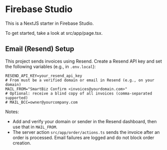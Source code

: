 # Firebase Studio

This is a NextJS starter in Firebase Studio.

To get started, take a look at src/app/page.tsx.

## Email (Resend) Setup

This project sends invoices using Resend. Create a Resend API key and set the following variables (e.g., in `.env.local`):

```
RESEND_API_KEY=your_resend_api_key
# From must be a verified domain or email in Resend (e.g., on your domain)
MAIL_FROM="SmartBiz Confirm <invoices@yourdomain.com>"
# Optional: receive a blind copy of all invoices (comma-separated supported)
# MAIL_BCC=owner@yourcompany.com
```

Notes:
- Add and verify your domain or sender in the Resend dashboard, then use that in `MAIL_FROM`.
- The server action `src/app/order/actions.ts` sends the invoice after an order is processed. Email failures are logged and do not block order creation.